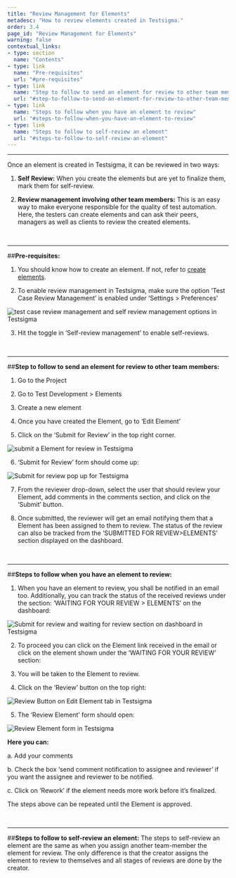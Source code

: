 ```yaml
---
title: "Review Management for Elements"
metadesc: "How to review elements created in Testsigma."
order: 3.4
page_id: "Review Management for Elements"
warning: false
contextual_links:
- type: section
  name: "Contents"
- type: link
  name: "Pre-requisites"
  url: "#pre-requisites"
- type: link
  name: "Step to follow to send an element for review to other team members"
  url: "#step-to-follow-to-send-an-element-for-review-to-other-team-members"
- type: link
  name: "Steps to follow when you have an element to review"
  url: "#steps-to-follow-when-you-have-an-element-to-review"
- type: link
  name: "Steps to follow to self-review an element"
  url: "#steps-to-follow-to-self-review-an-element"    
---
```


---
Once an element is created in Testsigma, it can be reviewed in two ways:

1. **Self Review:** When you create the elements but are yet to finalize them, mark them for self-review. 
   
2. **Review management involving other team members:** This is an easy way to make everyone responsible for the quality of test automation. Here, the testers can create elements and can ask their peers, managers as well as clients to review the created elements.

&emsp;

---
##**Pre-requisites:**
1. You should know how to create an element. If not, refer to [create elements](https://testsigma.com/docs/elements/android-apps/create-manually/).
   
2. To enable review management in Testsigma, make sure the option ‘Test Case Review Management’  is enabled under ‘Settings > Preferences’

![test case review management and self review management options in Testsigma](https://docs.testsigma.com/images/elements-review-management/test-case-review-management-self-review-management-options-testsigma.png)

3. Hit the toggle in ‘Self-review management’ to enable self-reviews.

&emsp;

---
##**Step to follow to send an element for review to other team members:**
1. Go to the Project
   
2. Go to Test Development > Elements
   
3. Create a new element
   
4. Once you have created the Element, go to ‘Edit Element’
   
5. Click on the ‘Submit for Review’ in the top right corner.

![submit a Element for review in Testsigma](https://docs.testsigma.com/images/elements-review-management/submit-for-review-UI-idenfiter-Testsigma.png)

6. ‘Submit for Review’ form should come up:

![Submit for review pop up for Testsigma](https://docs.testsigma.com/images/elements-review-management/submit-for-review-pop-up-testsigma.png)

7. From the reviewer drop-down, select the user that should review your Element, add comments in the comments section, and click on the ‘Submit’ button.  
   
8. Once submitted, the reviewer will get an email notifying them that a Element has been assigned to them to review. The status of the review can also be tracked from the ‘SUBMITTED FOR REVIEW>ELEMENTS’ section displayed on the dashboard.

&emsp;

---
##**Steps to follow when you have an element to review:**
1. When you have an element to review, you shall be notified in an email too. Additionally, you can track the status of the received reviews under the section: ‘WAITING FOR YOUR REVIEW > ELEMENTS’ on the dashboard:

![Submit for review and waiting for review section on dashboard in Testsigma](https://docs.testsigma.com/images/elements-review-management/submit-for-review-waiting-for-review-section-dashboard-testsigma.png)

2. To proceed you can click on the Element link received in the email or click on the element shown under the ‘WAITING FOR YOUR REVIEW’ section:
   
3. You will be taken to the Element to review.
   
4. Click on the ‘Review’ button on the top right:

![Review Button on Edit Element tab in Testsigma](https://docs.testsigma.com/images/elements-review-management/review-button-edit-element-testsigma.png.png)

5. The ‘Review Element’ form should open:

![Review Element form in Testsigma](https://docs.testsigma.com/images/elements-review-management/review-element-form-testsigma.png)

**Here you can:**

a. Add your comments

b. Check the box ‘send comment notification to assignee and reviewer’ if you want the assignee and reviewer to be notified.

c. Click on ‘Rework’ if the element needs more work before it’s finalized.

The steps above can be repeated until the Element is approved. 

&emsp;

---
##**Steps to follow to self-review an element:**
The steps to self-review an element are the same as when you assign another team-member the element for review. The only difference is that the creator assigns the element to review to themselves and all stages of reviews are done by the creator.


